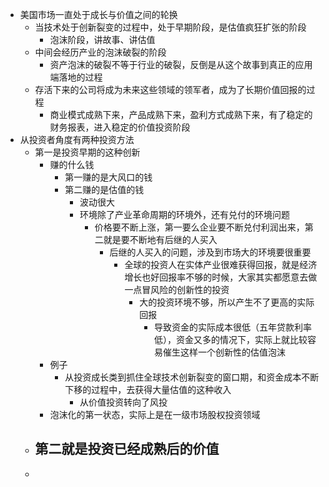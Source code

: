 - 美国市场一直处于成长与价值之间的轮换
	- 当技术处于创新裂变的过程中，处于早期阶段，是估值疯狂扩张的阶段
		- 泡沫阶段，讲故事、讲估值
	- 中间会经历产业的泡沫破裂的阶段
		- 资产泡沫的破裂不等于行业的破裂，反倒是从这个故事到真正的应用端落地的过程
	- 存活下来的公司将成为未来这些领域的领军者，成为了长期价值回报的过程
		- 商业模式成熟下来，产品成熟下来，盈利方式成熟下来，有了稳定的财务报表，进入稳定的价值投资阶段
- 从投资者角度有两种投资方法
	- 第一是投资早期的这种创新
		- 赚的什么钱
			- 第一赚的是大风口的钱
			- 第二赚的是估值的钱
				- 波动很大
				- 环境除了产业革命周期的环境外，还有兑付的环境问题
					- 价格要不断上涨，第一要么企业要不断兑付利润出来，第二就是要不断地有后继的人买入
						- 后继的人买入的问题，涉及到市场大的环境要很重要
							- 全球的投资人在实体产业很难获得回报，就是经济增长也好回报率不够的时候，大家其实都愿意去做一点冒风险的创新性的投资
								- 大的投资环境不够，所以产生不了更高的实际回报
									- 导致资金的实际成本很低（五年贷款利率低），资金又多的情况下，实际上就比较容易催生这样一个创新性的估值泡沫
		- 例子
			- 从投资成长类到抓住全球技术创新裂变的窗口期，和资金成本不断下移的过程中，去获得大量估值的这种收入
				- 从价值投资转向了风投
		- 泡沫化的第一状态，实际上是在一级市场股权投资领域
	- 第二就是投资已经成熟后的价值
		-
	-